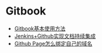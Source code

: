 # Gitbook

* [Gitbook基本使用方法](Gitbook.md)
* [Jenkins+Github实现文档持续集成](Jenkins_Github.md)
* [Github Page怎么绑定自己的域名](Github-Page-my-domain.md)


